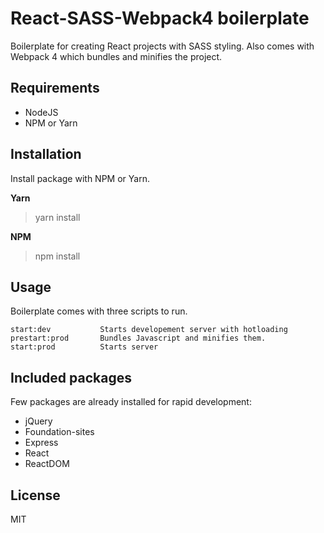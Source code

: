 # React-SASS-Webpack4 boilerplate

Boilerplate for creating React projects with SASS styling. Also comes with Webpack 4 which bundles and minifies the project. 

## Requirements
- NodeJS
- NPM or Yarn

## Installation 

Install package with NPM or Yarn.

<b>Yarn</b>
> yarn install

<b>NPM</b>
>npm install

## Usage

Boilerplate comes with three scripts to run.

```
start:dev           Starts developement server with hotloading 
prestart:prod       Bundles Javascript and minifies them.
start:prod          Starts server
```

## Included packages

Few packages are already installed for rapid development:
- jQuery
- Foundation-sites
- Express
- React
- ReactDOM

## License
MIT
